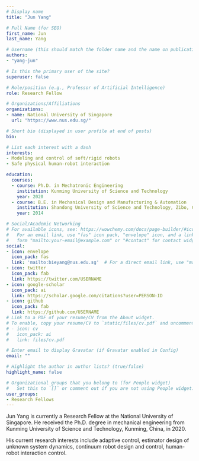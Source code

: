 ```yaml
---
# Display name
title: "Jun Yang"

# Full Name (for SEO)
first_name: Jun
last_name: Yang

# Username (this should match the folder name and the name on publications)
authors:
- "yang-jun"

# Is this the primary user of the site?
superuser: false

# Role/position (e.g., Professor of Artificial Intelligence)
role: Research Fellow

# Organizations/Affiliations
organizations:
- name: National University of Singapore
  url: "https://www.nus.edu.sg/"

# Short bio (displayed in user profile at end of posts)
bio: 

# List each interest with a dash
interests:
- Modeling and control of soft/rigid robots
- Safe physical human-robot interaction

education:
  courses:
  - course: Ph.D. in Mechatronic Engineering
    institution: Kunming University of Science and Technology
    year: 2020
  - course: B.E. in Mechanical Design and Manufacturing & Automation
    institution: Shandong University of Science and Technology, Zibo, China
    year: 2014

# Social/Academic Networking
# For available icons, see: https://wowchemy.com/docs/page-builder/#icons
#   For an email link, use "fas" icon pack, "envelope" icon, and a link in the
#   form "mailto:your-email@example.com" or "#contact" for contact widget.
social:
- icon: envelope
  icon_pack: fas
  link: 'mailto:bieyang@nus.edu.sg'  # For a direct email link, use "mailto:test@example.org".
- icon: twitter
  icon_pack: fab
  link: https://twitter.com/USERNAME
- icon: google-scholar
  icon_pack: ai
  link: https://scholar.google.com/citations?user=PERSON-ID
- icon: github
  icon_pack: fab
  link: https://github.com/USERNAME
# Link to a PDF of your resume/CV from the About widget.
# To enable, copy your resume/CV to `static/files/cv.pdf` and uncomment the lines below.
# - icon: cv
#   icon_pack: ai
#   link: files/cv.pdf

# Enter email to display Gravatar (if Gravatar enabled in Config)
email: ""

# Highlight the author in author lists? (true/false)
highlight_name: false

# Organizational groups that you belong to (for People widget)
#   Set this to `[]` or comment out if you are not using People widget.
user_groups:
- Research Fellows
---
```


Jun Yang is currently a Research Fellow at the National University of Singapore. He received the Ph.D. degree in mechanical engineering from Kunming University of Science and Technology, Kunming, China, in 2020. 

His current research interests include adaptive control, estimator design of unknown system dynamics, continuum robot design and control, human-robot interaction control.
